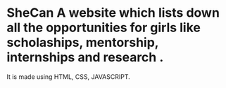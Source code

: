# SheCan A website which lists down all the opportunities for girls like scholaships, mentorship, internships and research .
It is made using HTML, CSS, JAVASCRIPT.

